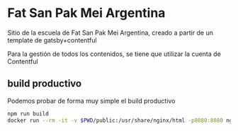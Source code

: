 # Fat San Pak Mei Argentina

Sitio de la escuela de Fat San Pak Mei Argentina, creado a partir de un template
de gatsby+contentful

Para la gestión de todos los contenidos, se tiene que utilizar la cuenta de
Contentful


## build productivo

Podemos probar de forma muy simple el build productivo

```bash
npm run build
docker run --rm -it -v $PWD/public:/usr/share/nginx/html -p8080:8080 nginxinc/nginx-unprivileged:1.2
```

